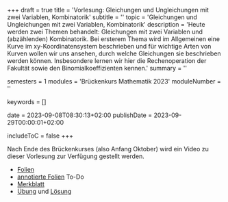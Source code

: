 +++
draft = true
title = 'Vorlesung: Gleichungen und Ungleichungen mit zwei Variablen, Kombinatorik'
subtitle = ''
topic = 'Gleichungen und Ungleichungen mit zwei Variablen, Kombinatorik'
description = 'Heute werden zwei Themen behandelt: Gleichungen mit zwei Variablen und (abzählenden) Kombinatorik. Bei ersterem Thema wird im Allgemeinen eine Kurve im xy-Koordinatensystem beschrieben und für wichtige Arten von Kurven wollen wir uns ansehen, durch welche Gleichungen sie beschrieben werden können. Insbesondere lernen wir hier die Rechenoperation der Fakultät sowie den Binomialkoeffizienten kennen.'
summary = ''

semesters = 1
modules = 'Brückenkurs Mathematik 2023'
moduleNumber = ''

keywords = []

date = 2023-09-08T08:30:13+02:00
publishDate = 2023-09-29T00:00:01+02:00

includeToC = false
+++

 Nach Ende des Brückenkurses (also Anfang Oktober) wird ein Video zu dieser Vorlesung zur Verfügung gestellt werden.

* [Folien](/university/brückenkurs-mathe-folien-07.pdf)
* [annotierte Folien](/university/brückenkurs-mathe-folien-07-annot.pdf) To-Do
* [Merkblatt](/university/brückenkurs-mathe-merkblatt-07.pdf)
* [Übung](/university/brückenkurs-mathe-übung-07.pdf) und [Lösung](brückenkurs-mathe-lösung-07.pdf)
